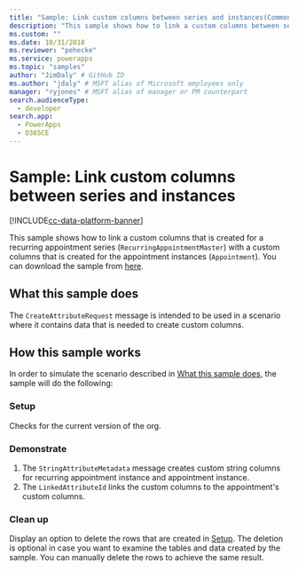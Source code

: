 ```yaml
---
title: "Sample: Link custom columns between series and instances(Common Data Service) | Microsoft Docs" # Intent and product brand in a unique string of 43-59 chars including spaces
description: "This sample shows how to link a custom columns between series and instances" # 115-145 characters including spaces. This abstract displays in the search result.
ms.custom: ""
ms.date: 10/31/2018
ms.reviewer: "pehecke"
ms.service: powerapps
ms.topic: "samples"
author: "JimDaly" # GitHub ID
ms.author: "jdaly" # MSFT alias of Microsoft employees only
manager: "ryjones" # MSFT alias of manager or PM counterpart
search.audienceType: 
  - developer
search.app: 
  - PowerApps
  - D365CE
---
```

# Sample: Link custom columns between series and instances

[!INCLUDE[cc-data-platform-banner](../../../../includes/cc-data-platform-banner.md)]

This sample shows how to link a custom columns that is created for a recurring appointment series (`RecurringAppointmentMaster`) with a custom columns that is created for the appointment instances (`Appointment`). You can download the sample from [here](https://github.com/Microsoft/PowerApps-Samples/tree/master/cds/orgsvc/C%23/LinkAttributes).

## What this sample does

The `CreateAttributeRequest` message is intended to be used in a scenario where it contains data that is needed to create custom columns.

## How this sample works

In order to simulate the scenario described in [What this sample does](#what-this-sample-does), the sample will do the following:

### Setup

Checks for the current version of the org.

### Demonstrate

1. The `StringAttributeMetadata` message creates custom string columns for recurring appointment instance and appointment instance.
2. The `LinkedAttributeId` links the custom columns to the appointment's custom columns.

### Clean up

Display an option to delete the rows that are created in [Setup](#setup). The deletion is optional in case you want to examine the tables and data created by the sample. You can manually delete the rows to achieve the same result.

